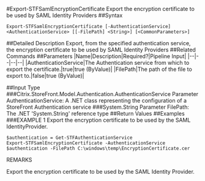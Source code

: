 #Export-STFSamlEncryptionCertificate
Export the encryption certificate to be used by SAML Identity Providers
##Syntax
```Export-STFSamlEncryptionCertificate [-AuthenticationService] <AuthenticationService> [[-FilePath] <String>] [<CommonParameters>]
```
##Detailed Description
Export, from the specified authentication service, the encryption certificate to be used by SAML Identity Providers
##Related Commands
##Parameters
|Name|Description|Required?|Pipeline Input||--|--|--|--||AuthenticationService|The Authentication service from which to export the certificate.|true|true (ByValue)||FilePath|The path of the file to export to.|false|true (ByValue)|##Input Type
###Citrix.StoreFront.Model.Authentication.AuthenticationService
Parameter AuthenticationService: A .NET class representing the configuration of a StoreFront Authentication service
###System.String
Parameter FilePath: The .NET 'System.String' reference type
##Return Values
##Examples
###EXAMPLE 1 Export the encryption certificate to be used by the SAML IdentityProvider.
```$authentication = Get-STFAuthenticationService
Export-STFSamlEncryptionCertificate -AuthenticationService $authentication -FilePath C:\windows\temp\EncryptionCertificate.cer
```
REMARKS

Export the encryption certificate to be used by the SAML Identity Provider.
